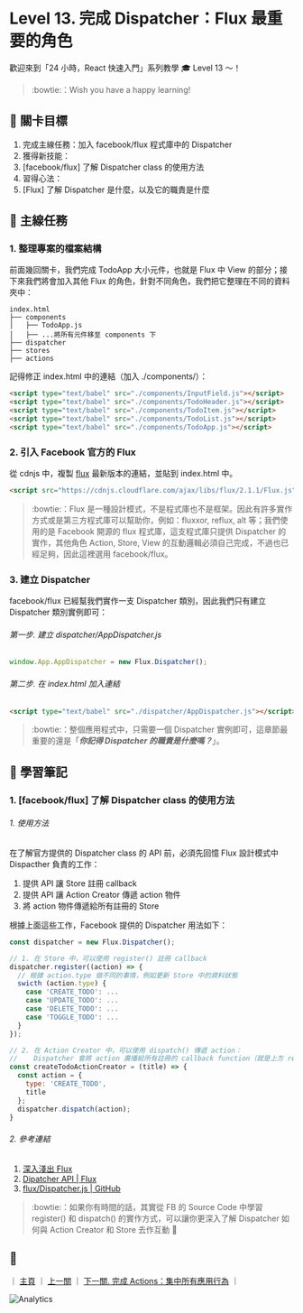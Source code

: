 # Level 13. 完成 Dispatcher：Flux 最重要的角色

歡迎來到「24 小時，React 快速入門」系列教學 :mortar_board: Level 13 ～！
> :bowtie:：Wish you have a happy learning!


## :checkered_flag: 關卡目標

1. 完成主線任務：加入 facebook/flux 程式庫中的 Dispatcher
2. 獲得新技能：
  1. [facebook/flux] 了解 Dispatcher class 的使用方法
3. 習得心法：
  1. [Flux] 了解 Dispatcher 是什麼，以及它的職責是什麼


## :triangular_flag_on_post: 主線任務

### 1. 整理專案的檔案結構

前面幾回關卡，我們完成 TodoApp 大小元件，也就是 Flux 中 View 的部分；接下來我們將會加入其他 Flux 的角色，針對不同角色，我們把它整理在不同的資料夾中：

```
index.html
├── components
│   ├── TodoApp.js
│   ├── ...將所有元件移至 components 下
├── dispatcher
├── stores
├── actions
```

記得修正 index.html 中的連結（加入 ./components/）：

```html
<script type="text/babel" src="./components/InputField.js"></script>
<script type="text/babel" src="./components/TodoHeader.js"></script>
<script type="text/babel" src="./components/TodoItem.js"></script>
<script type="text/babel" src="./components/TodoList.js"></script>
<script type="text/babel" src="./components/TodoApp.js"></script>
```

### 2. 引入 Facebook 官方的 Flux

從 cdnjs 中，複製 [flux](https://cdnjs.com/libraries/flux) 最新版本的連結，並貼到 index.html 中。

```html
<script src="https://cdnjs.cloudflare.com/ajax/libs/flux/2.1.1/Flux.js"></script>
```

> :bowtie:：Flux 是一種設計模式，不是程式庫也不是框架。因此有許多實作方式或是第三方程式庫可以幫助你，例如：fluxxor, reflux, alt 等；我們使用的是 Facebook 開源的 flux 程式庫，這支程式庫只提供 Dispatcher 的實作，其他角色 Action, Store, View 的互動邏輯必須自己完成，不過也已經足夠，因此這裡選用 facebook/flux。

### 3. 建立 Dispatcher

facebook/flux 已經幫我們實作一支 Dispatcher 類別，因此我們只有建立 Dispatcher 類別實例即可：

###### 第一步. 建立 dispatcher/AppDispatcher.js

```js
window.App.AppDispatcher = new Flux.Dispatcher();
```

###### 第二步. 在 index.html 加入連結

```html
<script type="text/babel" src="./dispatcher/AppDispatcher.js"></script>
```

> :bowtie:：整個應用程式中，只需要一個 Dispatcher 實例即可，這章節最重要的還是「***你記得 Dispatcher 的職責是什麼嗎？***」。


## :book: 學習筆記

### 1. [facebook/flux] 了解 Dispatcher class 的使用方法

###### 1. 使用方法

在了解官方提供的 Dispatcher class 的 API 前，必須先回憶 Flux 設計模式中 Dispacther 負責的工作：

1. 提供 API 讓 Store 註冊 callback
2. 提供 API 讓 Action Creator 傳遞 action 物件
3. 將 action 物件傳遞給所有註冊的 Store

根據上面這些工作，Facebook 提供的 Dispatcher 用法如下：

```js
const dispatcher = new Flux.Dispatcher();

// 1. 在 Store 中，可以使用 register() 註冊 callback
dispatcher.register((action) => {
  // 根據 action.type 做不同的事情，例如更新 Store 中的資料狀態
  swicth (action.type) {
    case 'CREATE_TODO': ...
    case 'UPDATE_TODO': ...
    case 'DELETE_TODO': ...
    case 'TOGGLE_TODO': ...
  }
});

// 2. 在 Action Creator 中，可以使用 dispatch() 傳遞 action：
//    Dispatcher 會將 action 廣播給所有註冊的 callback function（就是上方 register() 中的參數）
const createTodoActionCreator = (title) => {
  const action = {
    type: 'CREATE_TODO',
    title
  };
  dispatcher.dispatch(action);
}
```

###### 2. 參考連結

1. [深入淺出 Flux](https://medium.com/p/44a48c320e11)
2. [Dipatcher API | Flux](https://facebook.github.io/flux/docs/dispatcher.html)
3. [flux/Dispatcher.js | GitHub](https://github.com/facebook/flux/blob/master/src/Dispatcher.js)

> :bowtie:：如果你有時間的話，其實從 FB 的 Source Code 中學習 register() 和 dispatch() 的實作方式，可以讓你更深入了解 Dispatcher 如何與 Action Creator 和 Store 去作互動 :apple:


## :rocket:

｜ [主頁](../../../) ｜ [上一關](../level-12_flux) ｜ [下一關. 完成 Actions：集中所有應用行為](../level-14_flux-actions) ｜


![Analytics](https://shining-ga-beacon.appspot.com/UA-77436651-1/level-13_flux-dispatcher?pixel)
